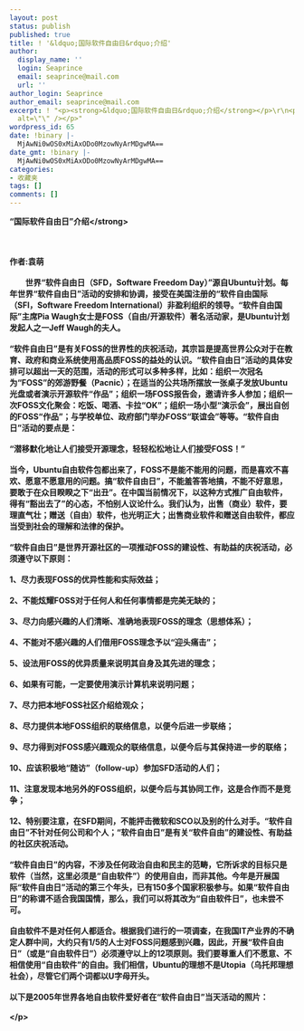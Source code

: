 ```yaml
---
layout: post
status: publish
published: true
title: ! '&ldquo;国际软件自由日&rdquo;介绍'
author:
  display_name: ''
  login: Seaprince
  email: seaprince@mail.com
  url: ''
author_login: Seaprince
author_email: seaprince@mail.com
excerpt: ! "<p><strong>&ldquo;国际软件自由日&rdquo;介绍</strong></p>\r\n<p><img src=\"http://bbs.lupaworld.com/1123517557/Fid_29/29_2777.jpg\"
  alt=\"\" /></p>"
wordpress_id: 65
date: !binary |-
  MjAwNi0wOS0xMiAxODo0MzowNyArMDgwMA==
date_gmt: !binary |-
  MjAwNi0wOS0xMiAxODo0MzowNyArMDgwMA==
categories:
- 收藏夹
tags: []
comments: []
---
```

<p><strong>&ldquo;国际软件自由日&rdquo;介绍<&#47;strong><br &#47;><br />
<br &#47;><br />
作者:袁萌<br &#47;><br />
　　世界&ldquo;软件自由日（SFD，Software Freedom Day）&rdquo;源自Ubuntu计划。每年世界&ldquo;软件自由日&rdquo;活动的安排和协调，接受在美国注册的&ldquo;软件自由国际（SFI，Software Freedom International）非盈利组织的领导。&ldquo;软件自由国际&rdquo;主席Pia Waugh女士是FOSS（自由&#47;开源软件）著名活动家，是Ubuntu计划发起人之一Jeff Waugh的夫人。<br &#47;><br />
&ldquo;软件自由日&rdquo;是有关FOSS的世界性的庆祝活动，其宗旨是提高世界公众对于在教育、政府和商业系统使用高品质FOSS的益处的认识。&ldquo;软件自由日&rdquo;活动的具体安排可以超出一天的范围，活动的形式可以多种多样，比如：组织一次冠名为&ldquo;FOSS&rdquo;的郊游野餐（Pacnic）；在适当的公共场所摆放一张桌子发放Ubuntu光盘或者演示开源软件&ldquo;作品&rdquo;；组织一场FOSS报告会，邀请许多人参加；组织一次FOSS文化聚会：吃饭、喝酒、卡拉&ldquo;OK&rdquo;；组织一场小型&ldquo;演示会&rdquo;，展出自创的FOSS&ldquo;作品&rdquo;；与学校单位、政府部门举办FOSS&ldquo;联谊会&rdquo;等等。&ldquo;软件自由日&rdquo;活动的要点是：<br &#47;><br />
&ldquo;潜移默化地让人们接受开源理念，轻轻松松地让人们接受FOSS！&rdquo;<br &#47;><br />
当今，Ubuntu自由软件包都出来了，FOSS不是能不能用的问题，而是喜欢不喜欢、愿意不愿意用的问题。搞&ldquo;软件自由日&rdquo;，不能羞答答地搞，不能不好意思，要敢于在众目睽睽之下&ldquo;出丑&rdquo;。在中国当前情况下，以这种方式推广自由软件，得有&ldquo;豁出去了&rdquo;的心态，不怕别人议论什么。我们认为，出售（商业）软件，要理直气壮；赠送（自由）软件，也光明正大；出售商业软件和赠送自由软件，都应当受到社会的理解和法律的保护。<br &#47;><br />
&ldquo;软件自由日&rdquo;是世界开源社区的一项推动FOSS的建设性、有助益的庆祝活动，必须遵守以下原则：<br &#47;><br />
1、尽力表现FOSS的优异性能和实际效益；<br &#47;><br />
2、不能炫耀FOSS对于任何人和任何事情都是完美无缺的；<br &#47;><br />
3、尽力向感兴趣的人们清晰、准确地表现FOSS的理念（思想体系）；<br &#47;><br />
4、不能对不感兴趣的人们借用FOSS理念予以&ldquo;迎头痛击&rdquo;；<br &#47;><br />
5、设法用FOSS的优异质量来说明其自身及其先进的理念；<br &#47;><br />
6、如果有可能，一定要使用演示计算机来说明问题；<br &#47;><br />
7、尽力把本地FOSS社区介绍给观众；<br &#47;><br />
8、尽力提供本地FOSS组织的联络信息，以便今后进一步联络；<br &#47;><br />
9、尽力得到对FOSS感兴趣观众的联络信息，以便今后与其保持进一步的联络；<br &#47;><br />
10、应该积极地&ldquo;随访&rdquo;（follow-up）参加SFD活动的人们；<br &#47;><br />
11、注意发现本地另外的FOSS组织，以便今后与其协同工作，这是合作而不是竞争；<br &#47;><br />
12、特别要注意，在SFD期间，不能抨击微软和SCO以及别的什么对手。&ldquo;软件自由日&rdquo;不针对任何公司和个人；&ldquo;软件自由日&rdquo;是有关&ldquo;软件自由&rdquo;的建设性、有助益的社区庆祝活动。<br &#47;><br />
&ldquo;软件自由日&rdquo;的内容，不涉及任何政治自由和民主的范畴，它所诉求的目标只是软件（当然，这里必须是&ldquo;自由软件&rdquo;）的使用自由，而非其他。今年是开展国际&ldquo;软件自由日&rdquo;活动的第三个年头，已有150多个国家积极参与。如果&ldquo;软件自由日&rdquo;的称谓不适合我国国情，那么，我们可以将其改为&ldquo;自由软件日&rdquo;，也未尝不可。<br &#47;><br />
自由软件不是对任何人都适合。根据我们进行的一项调查，在我国IT产业界的不确定人群中间，大约只有1&#47;5的人士对FOSS问题感到兴趣，因此，开展&ldquo;软件自由日&rdquo;（或是&ldquo;自由软件日&rdquo;）必须遵守以上的12项原则。我们要尊重人们不愿意、不相信使用&ldquo;自由软件&rdquo;的自由。我们相信，Ubuntu的理想不是Utopia（乌托邦理想社会），尽管它们两个词都以U字母开头。<br &#47;><br />
以下是2005年世界各地自由软件爱好者在&ldquo;软件自由日&rdquo;当天活动的照片：<br &#47;><br />
<img src="http:&#47;&#47;bbs.lupaworld.com&#47;1123517557&#47;Fid_29&#47;29_2777.jpg" alt="" &#47;><&#47;p></p>
